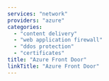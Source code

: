 ```yaml
---
services: "network"
providers: "azure"
categories: 
  - "content delivery"
  - "web application firewall"
  - "ddos protection"
  - "certificates"
title: "Azure Front Door"
linkTitle: "Azure Front Door"
---
```


